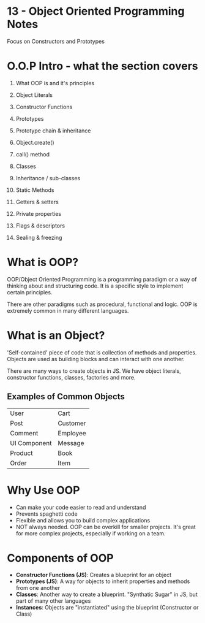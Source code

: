 # 13 - Object Oriented Programming Notes
Focus on Constructors and Prototypes

# O.O.P Intro - what the section covers
1. What OOP is and it's principles
2. Object Literals
3. Constructor Functions
4. Prototypes
5. Prototype chain & inheritance
6. Object.create()
7. call() method

8. Classes
9. Inheritance / sub-classes
10. Static Methods
11. Getters & setters
12. Private properties
13. Flags & descriptors
14. Sealing & freezing

# What is OOP?
OOP/Object Oriented Programming is a programming paradigm or a way of thinking about and structuring code. It is a specific style to implement certain principles.

There are other paradigms such as procedural, functional and logic. OOP is extremely common in many different languages.

# What is an Object?
'Self-contained' piece of code that is collection of methods and properties. 
Objects are used as building blocks and can interact with one another.

There are many ways to create objects in JS. We have object literals, constructor functions, classes, factories and more.

## Examples of Common Objects
|  |  |
| :--- | :--- |
| User | Cart |
| Post | Customer |
| Comment | Employee |
| UI Component | Message |
| Product | Book |
| Order | Item |

# Why Use OOP
- Can make your code easier to read and understand
- Prevents spaghetti code
- Flexible and allows you to build complex applications
- NOT always needed. OOP can be overkill for smaller projects. It's great for more complex projects, especially if working on a team.

# Components of OOP
- **Constructor Functions (JS)**: Creates a blueprint for an object
- **Prototypes (JS)**: A way for objects to inherit properties and methods from one another
- **Classes**: Another way to create a blueprint. "Synthatic Sugar" in JS, but part of many other languages
- **Instances**: Objects are "instantiated" using the blueprint (Constructor or Class)



